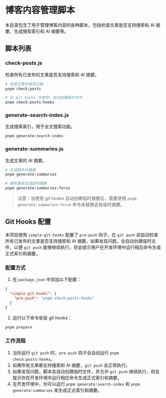 # 博客内容管理脚本

本目录包含了用于管理博客内容的各种脚本，包括检查文章是否支持搜索和 AI 摘要、生成搜索索引和 AI 摘要等。

## 脚本列表

### check-posts.js

检查所有已发布的文章是否支持搜索和 AI 摘要。

```bash
# 检查文章并报告问题
pnpm check:posts

# 在 git hooks 中使用，自动创建临时文件
pnpm check:posts:hooks
```

### generate-search-index.js

生成搜索索引，用于全文搜索功能。

```bash
pnpm generate:search-index
```

### generate-summaries.js

生成文章的 AI 摘要。

```bash
# 生成缺失的摘要
pnpm generate:summaries

# 强制重新生成临时摘要
pnpm generate:summaries:force
```

> 注意：当使用 git hooks 自动创建临时摘要后，需要使用 `pnpm generate:summaries:force` 命令来替换这些临时摘要。

## Git Hooks 配置

本项目使用 `simple-git-hooks` 配置了 `pre-push` 钩子，在 `git push` 前自动检查所有已发布的文章是否支持搜索和 AI 摘要。如果发现问题，会自动创建临时文件，以便 `git push` 能够继续执行，但会提示用户在开发环境中运行相应命令生成正式索引和摘要。

### 配置方式

1. 在 `package.json` 中添加以下配置：

```json
{
  "simple-git-hooks": {
    "pre-push": "pnpm check:posts:hooks"
  }
}
```

2. 运行以下命令安装 git hooks：

```bash
pnpm prepare
```

### 工作流程

1. 当你运行 `git push` 时，`pre-push` 钩子会自动运行 `pnpm check:posts:hooks`。
2. 如果所有文章都支持搜索和 AI 摘要，`git push` 会正常执行。
3. 如果发现问题，脚本会自动创建临时文件，并允许 `git push` 继续执行，但会提示你在开发环境中运行相应命令生成正式索引和摘要。
4. 在开发环境中，你可以运行 `pnpm generate:search-index` 和 `pnpm generate:summaries` 来生成正式索引和摘要。